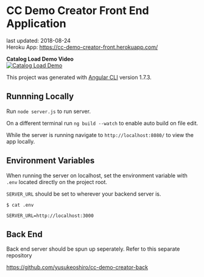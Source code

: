 # CC Demo Creator Front End Application
last updated: 2018-08-24  
Heroku App: https://cc-demo-creator-front.herokuapp.com/

**Catalog Load Demo Video**  
[![Catalog Load Demo](https://img.youtube.com/vi/T7UKGEJl8-8/0.jpg)](https://www.youtube.com/watch?v=T7UKGEJl8-8)




This project was generated with [Angular CLI](https://github.com/angular/angular-cli) version 1.7.3.

## Runnning Locally

Run `node server.js` to run server.

On a different terminal run `ng build --watch` to enable auto build on file edit.

While the server is running navigate to `http://localhost:8080/` to view the app locally.

## Environment Variables

When running the server on localhost, set the environment variable with `.env` located directly on the project root.

`SERVER_URL` should be set to wherever your backend server is.

```
$ cat .env

SERVER_URL=http://localhost:3000
```

## Back End

Back end server should be spun up seperately. Refer to this separate repository

https://github.com/yusukeoshiro/cc-demo-creator-back
